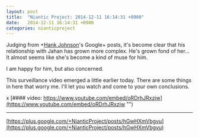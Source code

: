 ```yaml
---
layout: post
title:  "Niantic Project: 2014-12-11 16:14:31 +0900"
date:   2014-12-11 16:14:31 +0900
categories: nianticproject
---
```

Judging from +[Hank Johnson](https://plus.google.com/117792105926525258257 "")'s Google+ posts, it's become clear that his relationship with Jahan has grown more complex. He's grown fond of her... It almost seems like she's become a kind of muse for him.

I am happy for him, but also concerned.

This surveillance video emerged a little earlier today. There are some things in here that worry me. I'll let you watch and come to your own conclusions.

x
[#### video: https://www.youtube.com/embed/oRDrhJRxzjw](https://www.youtube.com/embed/oRDrhJRxzjw "")
- - -
[https://plus.google.com/+NianticProject/posts/hGwHXmVbgvu](https://plus.google.com/+NianticProject/posts/hGwHXmVbgvu)
